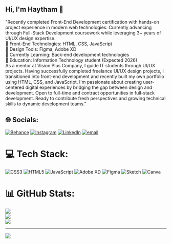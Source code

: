 ## Hi, I'm Haytham 👋

"Recently completed Front-End Development certification with hands-on project experience in modern web technologies. Currently advancing through Full-Stack Development coursework while leveraging 3+ years of UI/UX design expertise.<br/>
🔹 Front-End Technologies: HTML, CSS, JavaScript<br/>
🔹 Design Tools: Figma, Adobe XD<br/>
🔹 Currently Learning: Back-end development technologies<br/>
🔹 Education: Information Technology student (Expected 2026)<br/>
As a mentor at Vision Plus Company, I guide IT students through UI/UX projects. Having successfully completed freelance UI/UX design projects, I transitioned into front-end development and recently built my own portfolio using HTML, CSS, and JavaScript. I'm passionate about creating user-centered digital experiences by bridging the gap between design and development.
Open to full-time and contract opportunities in full-stack development. Ready to contribute fresh perspectives and growing technical skills to dynamic development teams."


## 🌐 Socials:
[![Behance](https://img.shields.io/badge/Behance-1769ff?logo=behance&logoColor=white)](https://behance.net/haythamalredwan) [![Instagram](https://img.shields.io/badge/Instagram-%23E4405F.svg?logo=Instagram&logoColor=white)](https://instagram.com/haytham.al.redwan) [![LinkedIn](https://img.shields.io/badge/LinkedIn-%230077B5.svg?logo=linkedin&logoColor=white)](https://www.linkedin.com/in/haytham-alredwan-b6052323b/) [![email](https://img.shields.io/badge/Email-D14836?logo=gmail&logoColor=white)](mailto:haythamalredwan@gmail.com) 

# 💻 Tech Stack:
![CSS3](https://img.shields.io/badge/css3-%231572B6.svg?style=for-the-badge&logo=css3&logoColor=white) ![HTML5](https://img.shields.io/badge/html5-%23E34F26.svg?style=for-the-badge&logo=html5&logoColor=white) ![JavaScript](https://img.shields.io/badge/javascript-%23323330.svg?style=for-the-badge&logo=javascript&logoColor=%23F7DF1E) ![Adobe XD](https://img.shields.io/badge/Adobe%20XD-470137?style=for-the-badge&logo=Adobe%20XD&logoColor=#FF61F6) ![Figma](https://img.shields.io/badge/figma-%23F24E1E.svg?style=for-the-badge&logo=figma&logoColor=white) ![Sketch](https://img.shields.io/badge/Sketch-FFB387?style=for-the-badge&logo=sketch&logoColor=black) ![Canva](https://img.shields.io/badge/Canva-%2300C4CC.svg?style=for-the-badge&logo=Canva&logoColor=white)
# 📊 GitHub Stats:
![](https://github-readme-stats.vercel.app/api?username=haythamalredwan&theme=transparent&hide_border=true&include_all_commits=false&count_private=false)<br/>
![](https://nirzak-streak-stats.vercel.app/?user=haythamalredwan&theme=transparent&hide_border=true)<br/>
![](https://github-readme-stats.vercel.app/api/top-langs/?username=haythamalredwan&theme=transparent&hide_border=true&include_all_commits=false&count_private=false&layout=compact)

---
[![](https://visitcount.itsvg.in/api?id=haythamalredwan&icon=0&color=0)](https://visitcount.itsvg.in)

<!-- Proudly created with GPRM ( https://gprm.itsvg.in ) -->
